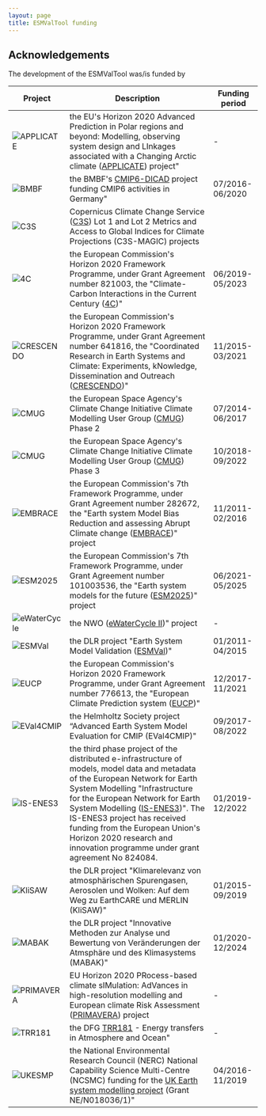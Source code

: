 ```yaml
---
layout: page
title: ESMValTool funding
---
```


## Acknowledgements

The development of the ESMValTool was/is funded by

| Project | Description | Funding period |
| ------- | ----------- | -------------- |
| ![APPLICATE](/assets/img/APPLICATE_logo_square.png) | the EU's Horizon 2020 Advanced Prediction in Polar regions and beyond: Modelling, observing system design and LInkages associated with a Changing Arctic climate ([APPLICATE](https://applicate-h2020.eu/)) project" | -
| ![BMBF](/assets/img/BMBF_Logo_square.png) | the BMBF's [CMIP6-DICAD](https://c6de.dkrz.de/de-dicad.html) project funding CMIP6 activities in Germany" | 07/2016-06/2020 |
| ![C3S](/assets/img/climatechange_square.png) | Copernicus Climate Change Service ([C3S](https://climate.copernicus.eu/)) Lot 1 and Lot 2 Metrics and Access to Global Indices for Climate Projections (C3S-MAGIC) projects |
| ![4C](/assets/img/4C_logo_square.png) | the European Commission's Horizon 2020 Framework Programme, under Grant Agreement number 821003, the "Climate-Carbon Interactions in the Current Century ([4C](https://4c-carbon.eu/))" | 06/2019-05/2023 |
| ![CRESCENDO](/assets/img/CRESCENDO_logo_square.png) | the European Commission's Horizon 2020 Framework Programme, under Grant Agreement number 641816, the "Coordinated Research in Earth Systems and Climate: Experiments, kNowledge, Dissemination and Outreach ([CRESCENDO](https://ukesm.ac.uk/crescendo/))" | 11/2015-03/2021 |
| ![CMUG](/assets/img/cmug.jpg) | the European Space Agency's Climate Change Initiative Climate Modelling User Group ([CMUG](https://climate.esa.int/en/projects/cmug/)) Phase 2 | 07/2014-06/2017 |
| ![CMUG](/assets/img/cmug.jpg) | the European Space Agency's Climate Change Initiative Climate Modelling User Group ([CMUG](https://climate.esa.int/en/projects/cmug/)) Phase 3 | 10/2018-09/2022 |
| ![EMBRACE](/assets/img/embrace_square.jpg) | the European Commission's 7th Framework Programme, under Grant Agreement number 282672, the "Earth system Model Bias Reduction and assessing Abrupt Climate change ([EMBRACE](https://cordis.europa.eu/project/id/282672/))" project | 11/2011-02/2016 |
| ![ESM2025](/assets/img/esm2025.jpg) | the European Commission's 7th Framework Programme, under Grant Agreement number 101003536, the "Earth system models for the future ([ESM2025](https://cordis.europa.eu/project/id/101003536/))" project | 06/2021-05/2025 |
| ![eWaterCycle](/assets/img/eWaterCycle_logo_square.png) | the NWO ([eWaterCycle II](https://www.ewatercycle.org/))" project | - |
| ![ESMVal](/assets/img/dlr_square.jpg) | the DLR project "Earth System Model Validation ([ESMVal](http://www.pa.op.dlr.de/ESMVal/))" | 01/2011-04/2015 |
| ![EUCP](/assets/img/EUCP_logo.png) | the European Commission's Horizon 2020 Framework Programme, under Grant Agreement number 776613, the "European Climate Prediction system ([EUCP](https://www.eucp-project.eu/))" | 12/2017-11/2021 |
| ![EVal4CMIP](/assets/img/HGF_Logo_square.png) | the Helmholtz Society project “Advanced Earth System Model Evaluation for CMIP (EVal4CMIP)" | 09/2017-08/2022 |
| ![IS-ENES3](/assets/img/is-enes_square.png) | the third phase project of the distributed e-infrastructure of models, model data and metadata of the European Network for Earth System Modelling "Infrastructure for the European Network for Earth System Modelling ([IS-ENES3](https://is.enes.org/))". The IS-ENES3 project has received funding from the European Union's Horizon 2020 research and innovation programme under grant agreement No 824084. | 01/2019-12/2022 |
| ![KliSAW](/assets/img/dlr_square.jpg) | the DLR project "Klimarelevanz von atmosphärischen Spurengasen, Aerosolen und Wolken: Auf dem Weg zu EarthCARE und MERLIN (KliSAW)" | 01/2015-09/2019 |
| ![MABAK](/assets/img/dlr_square.jpg) | the DLR project "Innovative Methoden zur Analyse und Bewertung von Veränderungen der Atmsphäre und des Klimasystems (MABAK)" | 01/2020-12/2024 |
| ![PRIMAVERA](/assets/img/PRIMAVERA_logo_square.png) | EU Horizon 2020 PRocess-based climate sIMulation: AdVances in high-resolution modelling and European climate Risk Assessment ([PRIMAVERA](https://www.primavera-h2020.eu/)) project | - |
| ![TRR181](/assets/img/trr181_logo.png) | the DFG [TRR181](https://www.trr-energytransfers.de/) - Energy transfers in Atmosphere and Ocean" | - |
| ![UKESMP](/assets/img/UKRI-Logo_square.png) | the National Environmental Research Council (NERC) National Capability Science Multi-Centre (NCSMC) funding for the [UK Earth system modelling project](https://gtr.ukri.org/projects?ref=NE%2FN018036%2F1#/tabOverview) (Grant NE/N018036/1)" | 04/2016-11/2019 |
